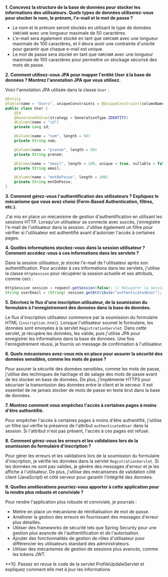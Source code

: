 **1. Concevez la structure de la base de données pour stocker les informations des utilisateurs. Quels types de données utiliserez-vous pour stocker le nom, le prénom, l'e-mail et le mot de passe ?**

- Le nom et le prénom seront stockés en utilisant le type de données `VARCHAR` avec une longueur maximale de 50 caractères.
- L'e-mail sera également stocké en tant que `VARCHAR` avec une longueur maximale de 100 caractères, et il devra avoir une contrainte d'unicité pour garantir que chaque e-mail est unique.
- Le mot de passe sera stocké en tant que `VARCHAR` avec une longueur maximale de 100 caractères pour permettre un stockage sécurisé des mots de passe.

**2. Comment utilisez-vous JPA pour mapper l'entité User à la base de données ? Montrez l'annotation JPA que vous utilisez.**

Voici l'annotation JPA utilisée dans la classe `User` :

```java
@Entity
@Table(name = "Users", uniqueConstraints = @UniqueConstraint(columnNames = "email"))
public class User {
    @Id
    @GeneratedValue(strategy = GenerationType.IDENTITY)
    @Column(name = "id")
    private Long id;

    @Column(name = "nom", length = 50)
    private String nom;

    @Column(name = "prenom", length = 50)
    private String prenom;

    @Column(name = "email", length = 100, unique = true, nullable = false)
    private String email;

    @Column(name = "motDePasse", length = 100)
    private String motDePasse;
}
```
**3. Comment gérez-vous l'authentification des utilisateurs ? Expliquez le mécanisme que vous avez choisi (Form-Based Authentication, filtres, etc.).**

J'ai mis en place un mécanisme de gestion d'authentification en utilisant les sessions HTTP. Lorsqu'un utilisateur se connecte avec succès, j'enregistre l'e-mail de l'utilisateur dans la session. J'utilise également un filtre pour vérifier si l'utilisateur est authentifié avant d'autoriser l'accès à certaines pages.

**4. Quelles informations stockez-vous dans la session utilisateur ? Comment accédez-vous à ces informations dans les servlets ?**

Dans la session utilisateur, je stocke l'e-mail de l'utilisateur après son authentification. Pour accéder à ces informations dans les servlets, j'utilise la classe `HttpSession` pour récupérer la session actuelle et ses attributs, comme ceci :

```java
HttpSession session = request.getSession(false); // Récupérer la session sans en créer une nouvelle
String userEmail = (String) session.getAttribute("authenticatedUser");
```

**5. Décrivez le flux d'une inscription utilisateur, de la soumission du formulaire à l'enregistrement des données dans la base de données.**

Le flux d'inscription utilisateur commence par la soumission du formulaire HTML (`inscription.html`). Lorsque l'utilisateur soumet le formulaire, les données sont envoyées à la servlet `RegistrationServlet`. Dans cette servlet, je récupère les données, les valide, puis j'utilise JPA pour enregistrer les informations dans la base de données. Une fois l'enregistrement réussi, je fournis un message de confirmation à l'utilisateur.

**6. Quels mécanismes avez-vous mis en place pour assurer la sécurité des données sensibles, comme les mots de passe ?**

Pour assurer la sécurité des données sensibles, comme les mots de passe, j'utilise des techniques de hachage et de salage des mots de passe avant de les stocker en base de données. De plus, j'implémente HTTPS pour sécuriser la transmission des données entre le client et le serveur. Il est essentiel de ne jamais stocker de mots de passe en texte brut dans la base de données.

**7. Montrez comment vous empêchez l'accès à certaines pages à moins d'être authentifié.**

Pour empêcher l'accès à certaines pages à moins d'être authentifié, j'utilise un filtre qui vérifie la présence de l'attribut `authenticatedUser` dans la session. Si l'attribut n'est pas présent, l'accès à ces pages est refusé.


**8. Comment gérez-vous les erreurs et les validations lors de la soumission du formulaire d'inscription ?**

Pour gérer les erreurs et les validations lors de la soumission du formulaire d'inscription, je vérifie les données dans la servlet `RegistrationServlet`. Si les données ne sont pas valides, je génère des messages d'erreur et je les affiche à l'utilisateur. De plus, j'utilise des mécanismes de validation côté client (JavaScript) et côté serveur pour garantir l'intégrité des données.


**9. Quelles améliorations pourriez-vous apporter à cette application pour la rendre plus robuste et conviviale ?**

Pour rendre l'application plus robuste et conviviale, je pourrais :
- Mettre en place un mécanisme de réinitialisation de mot de passe.
- Améliorer la gestion des erreurs en fournissant des messages d'erreur plus détaillés.
- Utiliser des frameworks de sécurité tels que Spring Security pour une gestion plus avancée de l'authentification et de l'autorisation.
- Ajouter des fonctionnalités de gestion de rôles d'utilisateur pour différencier les utilisateurs standard des administrateurs.
- Utiliser des mécanismes de gestion de sessions plus avancés, comme les tokens JWT.


**10. Passez en revue le code de la servlet ProfileUpdateServlet et expliquez comment elle met à jour les informations

